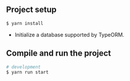## Project setup

```bash
$ yarn install
```

- Initialize a database supported by TypeORM.

## Compile and run the project

```bash
# development
$ yarn run start
```
